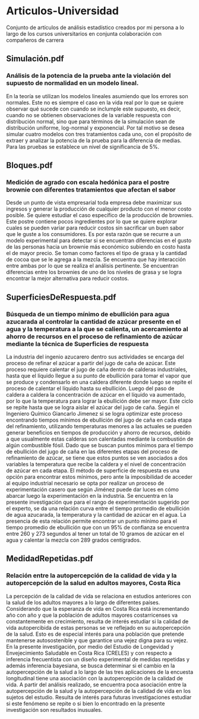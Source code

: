 # Articulos-Universidad


Conjunto de artículos de análisis estadístico creados por mi persona a lo largo de los cursos universitarios en conjunta colaboración con compañeros de carrera


## Simulación.pdf

### Análisis de la potencia de la prueba ante la violación del supuesto de normalidad en un modelo lineal.

En la teoría se utilizan los modelos lineales asumiendo que los errores son normales. Este no es siempre el caso en la vida real por lo que se quiere observar qué sucede con cuando se inclumple este supuesto, es decir, cuando no se obtienen observaciones de la variable respuesta con distribución normal, sino que para términos de la simulación sean de distribución uniforme, log-normal y exponencial. Por tal
motivo se desea simular cuatro modelos con tres tratamientos cada uno, con el propósito de extraer y analizar la potencia de la prueba para la diferencia de medias. Para las pruebas se establece un nivel de significancia de 5%.

## Bloques.pdf

### Medición de agrado con escala hedónica para el postre brownie con diferentes tratamientos que afectan el sabor

Desde un punto de vista empresarial toda empresa debe maximizar sus ingresos y generar la producción de cualquier producto con el menor costo posible. Se quiere estudiar el caso específico de la producción de brownies. Este postre contiene pocos ingredientes por lo que se quiere explorar cuales se pueden variar para reducir costos sin sacrificar un buen sabor que le guste a los consumidores. Es por esta razón que se recurre a un modelo experimental para detectar si se encuentran diferencias en el gusto de las personas hacia un brownie más económico subiendo en costo hasta el de mayor precio. Se toman como factores el tipo de grasa y la cantidad de cocoa que se le agrega a la mezcla. Se encuentra que hay interacción entre ambas por lo que se realiza el análisis pertinente. Se encuentran diferencias entre los brownies de uno de los niveles de grasa y se logra encontrar la mejor alternativa para reducir costos.

## SuperficiesDeRespuesta.pdf

### Búsqueda de un tiempo mínimo de ebullición para agua azucarada al controlar la cantidad de azúcar presente en el agua y la temperatura a la que se calienta, un acercamiento al ahorro de recursos en el proceso de refinamiento de azúcar mediante la técnica de Superficies de respuesta

La industria del ingenio azucarero dentro sus actividades se encarga del proceso de refinar el azúcar a partir del jugo de caña de azúcar. Este proceso requiere calentar el jugo de caña dentro de calderas industriales, hasta que el líquido llegue a su punto de ebullición para tomar el vapor que se produce y condensarlo en una caldera diferente donde luego se repite el proceso de calentar el líquido hasta su ebullición. Luego del paso de caldera a caldera la concentración de azúcar en el líquido va aumentado, por lo que la temperatura para lograr la ebullición debe ser mayor. Este ciclo se repite hasta que se logra aislar el azúcar del jugo de caña. Según el Ingeniero Químico Giancarlo Jimenez si se logra optimizar este proceso encontrando tiempos mínimos de ebullición del jugo de caña en cada etapa del refinamiento, utilizando temperaturas menores a las actuales se pueden generar beneficios en tiempos de producción y ahorro de recursos, debido a que
usualmente estas calderas son calentadas mediante la combustión de algún combustible fósil.
Dado que se buscan puntos mínimos para el tiempo de ebullición del jugo de caña en las diferentes etapas del proceso de refinamiento de azúcar, se tiene que estos puntos se ven asociados a dos variables la temperatura que recibe la caldera y el nivel de concentración de azúcar en cada etapa. El método de superficie de respuesta es una opción para encontrar estos mínimos, pero ante la imposibilidad de acceder al equipo industrial necesario se opta por realizar un proceso de experimentación casero que según Jiménez puede dar luces en cómo abarcar luego la experimentación en la industria.
Se encuentra en la presente investigación que para el rango de experimentación sugerido por el experto, se da una relación curva entre el tiempo promedio de ebullición de agua azucarada, la temperatura y la cantidad de azúcar en el agua. La presencia de esta relación permite encontrar un punto mínimo para el tiempo promedio de ebullición que con un 95% de confianza se encuentra entre 260 y 273 segundos al tener un total de 10 gramos de azúcar en el agua y calentar la mezcla con 289 grados centígrados.

## MedidadRepetidas.pdf

### Relación entre la autopercepción de la calidad de vida y la autopercepción de la salud en adultos mayores, Costa Rica

La percepción de la calidad de vida se relaciona en estudios anteriores con la salud de los adultos mayores a lo largo de diferentes países. Considerando que la esperanza de vida en Costa Rica está incrementando año con año y que la población de adultos mayores costarricenses va constantemente en crecimiento, resulta de interés estudiar si la calidad de vida autopercibida de estas personas se ve reflejado en su autopercepción de la salud. Esto es de especial interés para una población que pretende mantenerse autosostenible y que garantice una vejez digna para su vejez.
En la presente investigación, por medio del Estudio de Longevidad y Envejecimiento Saludable en Costa Rica (CRELES) y con respecto a inferencia frecuentista con un diseño experimental de medidas repetidas y además inferencia bayesiana, se busca determinar si el cambio en la autopercepción de la salud a lo largo de las tres aplicaciones de la encuesta longitudinal tiene una asociación con la autopercepción de la calidad de vida. A partir del análisis realizado, se encuentra poca asociación entre la autopercepción de la salud y la autopercepción de la calidad de vida en los sujetos del estudio. Resulta de interés para futuras investigaciones estudiar si este fenómeno se repite o si bien lo encontrado en la presente investigación son resultados inusuales.
